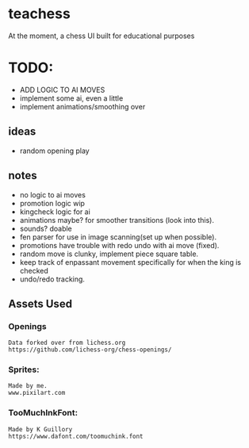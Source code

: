 # teachess
At the moment, a chess UI built for educational purposes
# TODO:
- ADD LOGIC TO AI MOVES
- implement some ai, even a little
- implement animations/smoothing over
## ideas
- random opening play
## notes
- no logic to ai moves
- promotion logic wip
- kingcheck logic for ai
- animations maybe? for smoother transitions (look into this).
- sounds? doable
- fen parser for use in image scanning(set up when possible).
- promotions have trouble with redo undo with ai move (fixed).
- random move is clunky, implement piece square table.
- keep track of enpassant movement specifically for when the king is checked
- undo/redo tracking.

## Assets Used
### Openings
    Data forked over from lichess.org
    https://github.com/lichess-org/chess-openings/

### Sprites:
    Made by me.
    www.pixilart.com
### TooMuchInkFont:
    Made by K Guillory
    https://www.dafont.com/toomuchink.font
    
